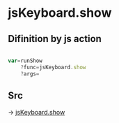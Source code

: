 # jsKeyboard.show

## Difinition by js action

```js.js

var=runShow
	?func=jsKeyboard.show
	?args=

```

## Src

-> [jsKeyboard.show](https://github.com/puutaro/CommandClick/blob/master/app/src/main/java/com/puutaro/commandclick/fragment_lib/terminal_fragment/js_interface/system/JsKeyboard.kt#L20)


